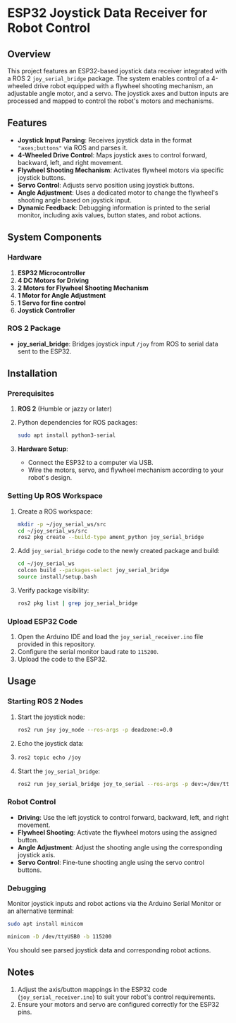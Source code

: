 # ESP32 Joystick Data Receiver for Robot Control

## Overview

This project features an ESP32-based joystick data receiver integrated with a ROS 2 `joy_serial_bridge` package. The system enables control of a 4-wheeled drive robot equipped with a flywheel shooting mechanism, an adjustable angle motor, and a servo. The joystick axes and button inputs are processed and mapped to control the robot's motors and mechanisms.

## Features

- **Joystick Input Parsing**: Receives joystick data in the format `"axes;buttons"` via ROS and parses it.
- **4-Wheeled Drive Control**: Maps joystick axes to control forward, backward, left, and right movement.
- **Flywheel Shooting Mechanism**: Activates flywheel motors via specific joystick buttons.
- **Servo Control**: Adjusts servo position using joystick buttons.
- **Angle Adjustment**: Uses a dedicated motor to change the flywheel's shooting angle based on joystick input.
- **Dynamic Feedback**: Debugging information is printed to the serial monitor, including axis values, button states, and robot actions.

## System Components

### Hardware
1. **ESP32 Microcontroller**
2. **4 DC Motors for Driving**
3. **2 Motors for Flywheel Shooting Mechanism**
4. **1 Motor for Angle Adjustment**
5. **1 Servo for fine control**
6. **Joystick Controller**

### ROS 2 Package
- **joy_serial_bridge**: Bridges joystick input `/joy` from ROS to serial data sent to the ESP32.

## Installation

### Prerequisites
1. **ROS 2** (Humble or jazzy or later)
2. Python dependencies for ROS packages:
   ```bash
   sudo apt install python3-serial
   ```

3. **Hardware Setup**:
   - Connect the ESP32 to a computer via USB.
   - Wire the motors, servo, and flywheel mechanism according to your robot's design.

### Setting Up ROS Workspace
1. Create a ROS workspace:
   ```bash
   mkdir -p ~/joy_serial_ws/src
   cd ~/joy_serial_ws/src
   ros2 pkg create --build-type ament_python joy_serial_bridge
   ```
2. Add `joy_serial_bridge` code to the newly created package and build:
   ```bash
   cd ~/joy_serial_ws
   colcon build --packages-select joy_serial_bridge
   source install/setup.bash
   ```

3. Verify package visibility:
   ```bash
   ros2 pkg list | grep joy_serial_bridge
   ```

### Upload ESP32 Code
1. Open the Arduino IDE and load the `joy_serial_receiver.ino` file provided in this repository.
2. Configure the serial monitor baud rate to `115200`.
3. Upload the code to the ESP32.

## Usage

### Starting ROS 2 Nodes
1. Start the joystick node:
   ```bash
   ros2 run joy joy_node --ros-args -p deadzone:=0.0
   ```
2. Echo the joystick data:
3. ```bash
   ros2 topic echo /joy
   ```
4. Start the `joy_serial_bridge`:
   ```bash
   ros2 run joy_serial_bridge joy_to_serial --ros-args -p dev:=/dev/ttyUSB0 -p baud:=115200
   ```

### Robot Control
- **Driving**: Use the left joystick to control forward, backward, left, and right movement.
- **Flywheel Shooting**: Activate the flywheel motors using the assigned button.
- **Angle Adjustment**: Adjust the shooting angle using the corresponding joystick axis.
- **Servo Control**: Fine-tune shooting angle using the servo control buttons.

### Debugging
Monitor joystick inputs and robot actions via the Arduino Serial Monitor or an alternative terminal:
```bash
sudo apt install minicom
```
```bash
minicom -D /dev/ttyUSB0 -b 115200
```
You should see parsed joystick data and corresponding robot actions.

## Notes
1. Adjust the axis/button mappings in the ESP32 code (`joy_serial_receiver.ino`) to suit your robot's control requirements.
2. Ensure your motors and servo are configured correctly for the ESP32 pins.
